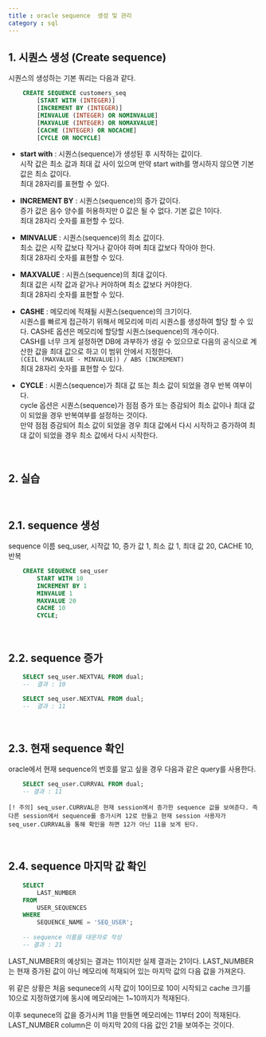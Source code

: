 ```yaml
---
title : oracle sequence  생성 및 관리
category : sql
---
```


## 1. 시퀀스 생성 (Create sequence)

시퀀스의 생성하는 기본 쿼리는 다음과 같다.

~~~sql
	CREATE SEQUENCE customers_seq
		[START WITH (INTEGER)]
		[INCREMENT BY (INTEGER)]
		[MINVALUE (INTEGER) OR NOMINVALUE]
		[MAXVALUE (INTEGER) OR NOMAXVALUE]
		[CACHE (INTEGER) OR NOCACHE]
		[CYCLE OR NOCYCLE]
~~~

* __start with__ : 시퀀스(sequence)가 생성된 후 시작하는 값이다.<br>
			시작 값은 최소 값과 최대 값 사이 있으며 만약 start with를 명시하지 않으면 기본 값은 최소 값이다.<br>
			최대 28자리를 표현할 수 있다.

* __INCREMENT BY__ : 시퀀스(sequence)의 증가 값이다. <br>
    		증가 값은 음수 양수를 허용하지만 0 값은 될 수 없다. 기본 값은 1이다.<br>
			최대 28자리 숫자를 표현할 수 있다.

* __MINVALUE__ : 시퀀스(sequence)의 최소 값이다. <br>
			최소 값은 시작 값보다 작거나 같아야 하며 최대 값보다 작아야 한다.<br>
			최대 28자리 숫자를 표현할 수 있다.

* __MAXVALUE__ : 시퀀스(sequence)의 최대 값이다.<br>
			최대 값은 시작 값과 같거나 커야하며 최소 값보다 커야한다.<br>
			최대 28자리 숫자를 표현할 수 있다.

* __CASHE__ : 메모리에 적재될 시퀀스(sequence)의 크기이다.<br>
			시퀀스를 빠르게 접근하기 위해서 메모리에 미리 시퀀스를 생성하여 할당 할 수 있다. CASHE 옵션은 메모리에 할당할 시퀀스(sequence)의 개수이다.<br>
			CASH를 너무 크게 설정하면 DB에 과부하가 생길 수 있으므로 다음의 공식으로 계산한 값을 최대 값으로 하고 이 범위 안에서 지정한다.<br>
			`(CEIL (MAXVALUE - MINVALUE)) / ABS (INCREMENT)`<br>
			최대 28자리 숫자를 표현할 수 있다.
			
* __CYCLE__ : 시퀀스(sequence)가 최대 값 또는 최소 값이 되었을 경우 반복 여부이다.<br>
			cycle 옵션은 시퀀스(sequence)가 점점 증가 또는 증감되어 최소 값이나 최대 값이 되었을 경우 반복여부를 설정하는 것이다.<br>
			만약 점점 증감되어 최소 값이 되었을 경우 최대 값에서 다시 시작하고 증가하여 최대 값이 되었을 경우 최소 값에서 다시 시작한다.

<br>

## 2. 실습

<br>

## 2.1. sequence 생성

sequence 이름 seq_user, 시작값 10, 증가 값 1, 최소 값 1, 최대 값 20, CACHE 10, 반복

~~~ sql
	CREATE SEQUENCE seq_user
		START WITH 10
		INCREMENT BY 1
		MINVALUE 1
		MAXVALUE 20
		CACHE 10
		CYCLE;
~~~

<br>

## 2.2. sequence 증가

~~~ sql
	SELECT seq_user.NEXTVAL FROM dual;
	--  결과 : 10

	SELECT seq_user.NEXTVAL FROM dual;
	--  결과 : 11
~~~

<br>

## 2.3. 현재 sequence 확인 

oracle에서 현재 sequence의 번호를 알고 싶을 경우 다음과 같은 query를 사용한다. 

~~~sql 
	SELECT seq_user.CURRVAL FROM dual;
	-- 결과 : 11
~~~

`[! 주의] seq_user.CURRVAL은 현재 session에서 증가한 sequence 값을 보여준다. 즉 다른 session에서 sequence를 증가시켜 12로 만들고 현재 session 사용자가 seq_user.CURRVAL을 통해 확인을 하면 12가 아닌 11을 보게 된다.`

<br>

## 2.4. sequence 마지막 값 확인

~~~sql
	SELECT 
		LAST_NUMBER 
	FROM 
		USER_SEQUENCES 
	WHERE 
		SEQUENCE_NAME = 'SEQ_USER'; 
		
	-- sequence 이름을 대문자로 작성
	-- 결과 : 21
~~~

LAST_NUMBER의 예상되는 결과는 11이지만 실제 결과는 21이다. LAST_NUMBER는 현재 증가된 값이 아닌 메모리에 적재되어 있는  마지막 값의 다음 값을 가져온다.

위 같은 상황은 처음 sequnece의 시작 값이 10이므로 10이 시작되고 cache 크기를 10으로 지정하였기에 동시에 메모리에는 1~10까지가 적재된다.

이후 sequnece의 값을 증가시켜 11을 만들면 메모리에는 11부터 20이 적재된다. LAST_NUMBER column은 이 마지막 20의 다음 값인 21을 보여주는 것이다.